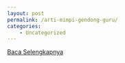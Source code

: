 ```yaml
---
layout: post
permalink: /arti-mimpi-gendong-guru/
categories:
    - Uncategorized
---
```


[Baca Selengkapnya](/01)